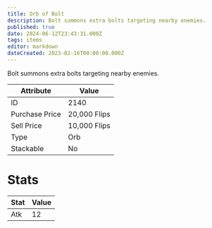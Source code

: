 ```yaml
---
title: Orb of Bolt
description: Bolt summons extra bolts targeting nearby enemies.
published: true
date: 2024-06-12T23:43:31.000Z
tags: items
editor: markdown
dateCreated: 2023-02-16T00:00:00.000Z
---
```


Bolt summons extra bolts targeting nearby enemies.

|Attribute|Value|
|-|-|
|ID|2140|
|Purchase Price|20,000 Flips|
|Sell Price|10,000 Flips|
|Type|Orb|
|Stackable|No|

# Stats
|Stat|Value|
|-|-|
|Atk|12|
